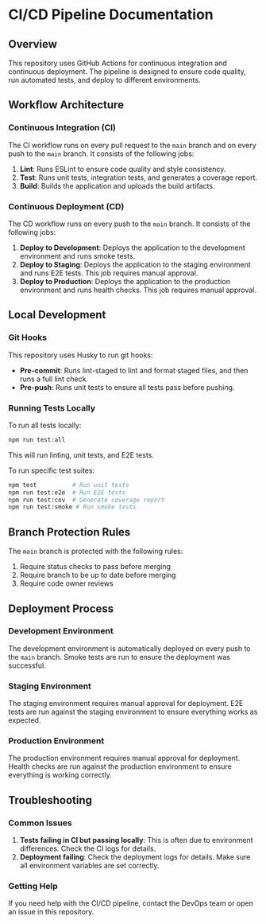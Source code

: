 # CI/CD Pipeline Documentation

## Overview

This repository uses GitHub Actions for continuous integration and continuous deployment. The pipeline is designed to ensure code quality, run automated tests, and deploy to different environments.

## Workflow Architecture

### Continuous Integration (CI)

The CI workflow runs on every pull request to the `main` branch and on every push to the `main` branch. It consists of the following jobs:

1. **Lint**: Runs ESLint to ensure code quality and style consistency.
2. **Test**: Runs unit tests, integration tests, and generates a coverage report.
3. **Build**: Builds the application and uploads the build artifacts.

### Continuous Deployment (CD)

The CD workflow runs on every push to the `main` branch. It consists of the following jobs:

1. **Deploy to Development**: Deploys the application to the development environment and runs smoke tests.
2. **Deploy to Staging**: Deploys the application to the staging environment and runs E2E tests. This job requires manual approval.
3. **Deploy to Production**: Deploys the application to the production environment and runs health checks. This job requires manual approval.

## Local Development

### Git Hooks

This repository uses Husky to run git hooks:

- **Pre-commit**: Runs lint-staged to lint and format staged files, and then runs a full lint check.
- **Pre-push**: Runs unit tests to ensure all tests pass before pushing.

### Running Tests Locally

To run all tests locally:

```bash
npm run test:all
```

This will run linting, unit tests, and E2E tests.

To run specific test suites:

```bash
npm test          # Run unit tests
npm run test:e2e  # Run E2E tests
npm run test:cov  # Generate coverage report
npm run test:smoke # Run smoke tests
```

## Branch Protection Rules

The `main` branch is protected with the following rules:

1. Require status checks to pass before merging
2. Require branch to be up to date before merging
3. Require code owner reviews

## Deployment Process

### Development Environment

The development environment is automatically deployed on every push to the `main` branch. Smoke tests are run to ensure the deployment was successful.

### Staging Environment

The staging environment requires manual approval for deployment. E2E tests are run against the staging environment to ensure everything works as expected.

### Production Environment

The production environment requires manual approval for deployment. Health checks are run against the production environment to ensure everything is working correctly.

## Troubleshooting

### Common Issues

1. **Tests failing in CI but passing locally**: This is often due to environment differences. Check the CI logs for details.
2. **Deployment failing**: Check the deployment logs for details. Make sure all environment variables are set correctly.

### Getting Help

If you need help with the CI/CD pipeline, contact the DevOps team or open an issue in this repository. 